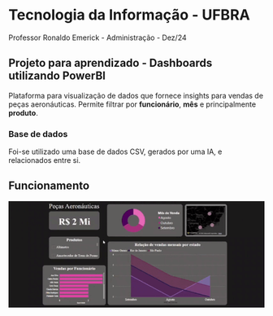 # Tecnologia da Informação - UFBRA

Professor Ronaldo Emerick - Administração - Dez/24


## Projeto para aprendizado - Dashboards utilizando PowerBI
Plataforma para visualização de dados que fornece insights para vendas de peças aeronáuticas. Permite filtrar por **funcionário**, **mês** e principalmente **produto**.

### Base de dados
Foi-se utilizado uma base de dados CSV, gerados por uma IA, e relacionados entre si. 


## Funcionamento 
<img align="center" src="Gifs/Demonstração_GIF.gif"/>

